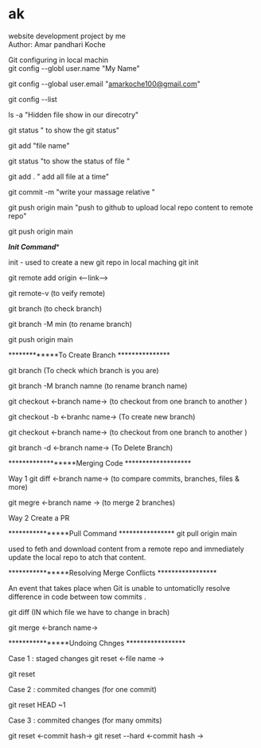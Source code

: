 # ak
website development project by me <br>
Author: Amar pandhari Koche  <br>

Git configuring in local machin <br>
git config --globl user.name "My Name" <br>

git config --global user.email "amarkoche100@gmail.com" <br>

git config --list <br>

ls -a "Hidden file show in our direcotry" <br>

git status " to show the git status" <br>

git add "file name" <br>

git status "to show the status of file " <br>

git add . " add all file at a time" <br>

git commit -m "write your massage relative " <br>

git push origin main "push to github to upload local repo content to remote repo" <br>

git push origin main  <br>



*************Init Command**************

init - used to create a new git repo in local maching
git init

git remote add origin <--link-->

git remote-v (to veify remote)

git branch (to check branch)

git branch -M min (to rename branch)

git push origin main


*************To Create Branch ***************

git branch (To check which branch is you are)

git branch -M branch namne (to rename branch name)

git checkout <-branch name-> (to checkout from one branch to another )

git checkout -b <-branhc name-> (To create new branch)


git checkout <-branch name-> (to checkout from one branch to another )

git branch -d <-branch name-> (To Delete Branch)

******************Merging Code *******************

Way 1
git diff <-branch name-> (to compare commits, branches, files & more)

git megre <-branch name -> (to merge 2 branches)

Way 2
Create a PR

****************Pull Command ****************
git pull origin main

used to feth and download content from a remote repo and immediately update the local repo to atch that content.

****************Resolving Merge Conflicts *****************

An event that takes place when Git is unable to untomaticlly resolve difference in code between tow commits .

git diff (IN which file we have to change in brach)

git merge <-branch name->


****************Undoing Chnges *****************

Case 1 : staged changes
git reset <-file name ->

git reset

Case 2 : commited changes (for one commit)

git reset HEAD ~1

Case 3 : commited changes (for many ommits)

git reset <-commit hash->
git reset --hard <-commit hash ->








